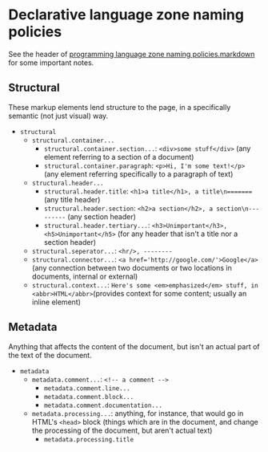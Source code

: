 Declarative language zone naming policies
=========================================
See the header of [programming language zone naming policies.markdown](./Programming%20language%20zones.markdown)
for some important notes.

Structural
----------
These markup elements lend structure to the page, in a specifically semantic
(not just visual) way.

- `structural`
  - `structural.container...`
    - `structural.container.section...`: `<div>some stuff</div>` (any element referring to a section of a document)
    - `structural.container.paragraph`: `<p>Hi, I'm some text!</p>` (any element referring specifically to a paragraph of text)
  - `structural.header...`
    - `structural.header.title`: `<h1>a title</h1>, a title\n=======` (any title header)
    - `structural.header.section`: `<h2>a section</h2>, a section\n---------` (any section header)
    - `structural.header.tertiary...`: `<h3>Unimportant</h3>, <h5>Unimportant</h5>` (for any header that isn't a title nor a section header)
  - `structural.seperator...`: `<hr/>, --------`
  - `structural.connector...`: `<a href='http://google.com/'>Google</a>` (any connection between two documents or two locations in documents, internal or external)
  - `structural.context...`: `Here's some <em>emphasized</em> stuff, in <abbr>HTML</abbr>`(provides context for some content; usually an inline element)

Metadata
--------
Anything that affects the content of the document, but isn't an actual part of
the text of the document.

- `metadata`
  - `metadata.comment...`: `<!-- a comment -->`
    - `metadata.comment.line...`
    - `metadata.comment.block...`
    - `metadata.comment.documentation...`
  - `metadata.processing...`: anything, for instance, that would go in HTML's `<head>` block (things which are in the document, and change the processing of the document, but aren't actual text)
    - `metadata.processing.title`
